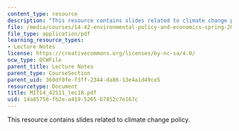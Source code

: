 ```yaml
---
content_type: resource
description: "This resource contains slides related to climate change policy.\r\n"
file: /media/courses/14-42-environmental-policy-and-economics-spring-2011/14a85756fb2ea4195265b7852c7e167c_MIT14_42S11_lec18.pdf
file_type: application/pdf
learning_resource_types:
- Lecture Notes
license: https://creativecommons.org/licenses/by-nc-sa/4.0/
ocw_type: OCWFile
parent_title: Lecture Notes
parent_type: CourseSection
parent_uid: 360df0fe-f3ff-2344-da86-13e4a1d49ce5
resourcetype: Document
title: MIT14_42S11_lec18.pdf
uid: 14a85756-fb2e-a419-5265-b7852c7e167c
---
```

This resource contains slides related to climate change policy.
